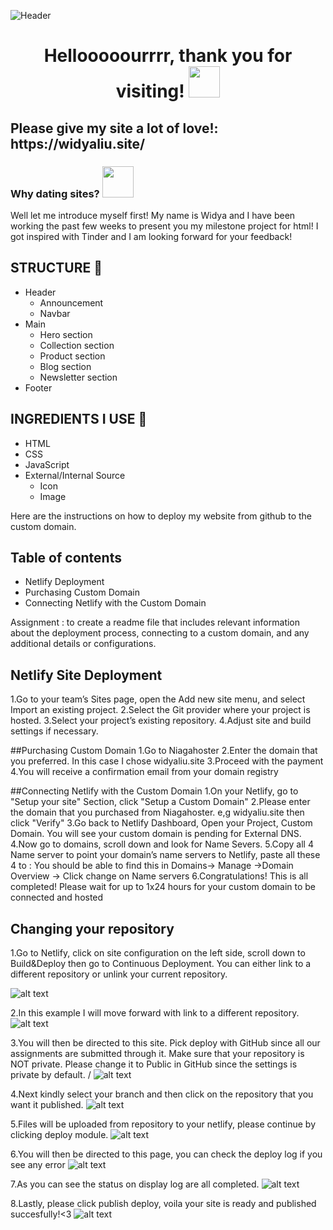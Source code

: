 ![Header](content/milestone1_home.png)

<h1 align="center"> Hellooooourrrr, thank you for visiting! <img src="https://media.tenor.com/JhG1ASxYJNMAAAAi/twerling-insomnia.gif" width="50px" height="50px"/> </h1>

<h2 align="left">Please give my site a lot of love!: https://widyaliu.site/</h2>

<h3>Why dating sites? <img src="https://media.tenor.com/T2yTeL2JNb0AAAAi/love-i-love-you.gif" weight =50px height=50px></h3>
Well let me introduce myself first! My name is Widya and I have been working the past few weeks to present you my milestone project for html! I got inspired with Tinder and I am looking forward for your feedback!

## STRUCTURE 📰

-  Header
   -  Announcement
   -  Navbar
-  Main
   -  Hero section
   -  Collection section
   -  Product section
   -  Blog section
   -  Newsletter section
-  Footer

## INGREDIENTS I USE 📜

-  HTML
-  CSS
-  JavaScript
-  External/Internal Source
   -  Icon
   -  Image

Here are the instructions on how to deploy my website from github to the custom domain.

## Table of contents

-  Netlify Deployment
-  Purchasing Custom Domain
-  Connecting Netlify with the Custom Domain

Assignment : to create a readme file that includes relevant information about the deployment process, connecting to a custom domain, and any additional details or configurations.

## Netlify Site Deployment

1.Go to your team’s Sites page, open the Add new site menu, and select Import an existing project.
2.Select the Git provider where your project is hosted.
3.Select your project’s existing repository.
4.Adjust site and build settings if necessary.

##Purchasing Custom Domain
1.Go to Niagahoster
2.Enter the domain that you preferred. In this case I chose widyaliu.site
3.Proceed with the payment
4.You will receive a confirmation email from your domain registry

##Connecting Netlify with the Custom Domain
1.On your Netlify, go to "Setup your site" Section, click "Setup a Custom Domain"
2.Please enter the domain that you purchased from Niagahoster. e,g widyaliu.site then click "Verify"
3.Go back to Netlify Dashboard, Open your Project, Custom Domain. You will see your custom domain is pending for External DNS.
4.Now go to domains, scroll down and look for Name Severs.
5.Copy all 4 Name server to point your domain’s name servers to Netlify, paste all these 4 to :
You should be able to find this in Domains-> Manage ->Domain Overview -> Click change on Name servers
6.Congratulations! This is all completed! Please wait for up to 1x24 hours for your custom domain to be connected and hosted

## Changing your repository

1.Go to Netlify, click on site configuration on the left side, scroll down to Build&Deploy then go to Continuous Deployment.
You can either link to a different repository or unlink your current repository.

![alt text](https://github.com/RevoU-FSSE-4/module-2-wwliurevou/blob/main/asset/manage%20repository.png)

2.In this example I will move forward with link to a different repository.
![alt text](https://github.com/RevoU-FSSE-4/module-2-wwliurevou/blob/main/asset/linktodifferent.png)

3.You will then be directed to this site. Pick deploy with GitHub since all our assignments are submitted through it.
Make sure that your repository is NOT private. Please change it to Public in GitHub since the settings is private by default. /
![alt text](https://github.com/RevoU-FSSE-4/module-2-wwliurevou/blob/main/asset/deploywithgithub.png)

4.Next kindly select your branch and then click on the repository that you want it published.
![alt text](https://github.com/RevoU-FSSE-4/module-2-wwliurevou/blob/main/asset/chooserep.png)

5.Files will be uploaded from repository to your netlify, please continue by clicking deploy module.
![alt text](https://github.com/RevoU-FSSE-4/module-2-wwliurevou/blob/main/asset/deploy.png)

6.You will then be directed to this page, you can check the deploy log if you see any error
![alt text](https://github.com/revou-fsse-3/milestone-1-wwliurevou/blob/main/asset/deploy3.PNG)

7.As you can see the status on display log are all completed.
![alt text](https://github.com/RevoU-FSSE-4/module-2-wwliurevou/blob/main/asset/deploycompleted.png)

8.Lastly, please click publish deploy, voila your site is ready and published succesfully!<3
![alt text](https://github.com/RevoU-FSSE-4/module-2-wwliurevou/blob/main/asset/publishdeploy.png)
